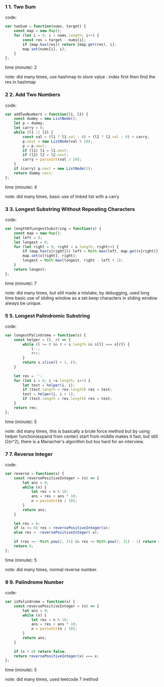 ### 1 1. Two Sum

code: 

```js
var twoSum = function(nums, target) {
    const map = new Map();
    for (let i = 0; i < nums.length; i++) {
        const res = target - nums[i];
        if (map.has(res)) return [map.get(res), i];
        map.set(nums[i], i);
    }
};
```

time (minute): 2

note: did many times, use hashmap to store value : index first
then find the res in hashmap

### 2 2. Add Two Numbers

code: 

```js
var addTwoNumbers = function(l1, l2) {
    const dummy = new ListNode();
    let p = dummy;
    let carry = 0;
    while (l1 || l2) {
        const val = (l1 ? l1.val : 0) + (l2 ? l2.val : 0) + carry;
        p.next = new ListNode(val % 10);
        p = p.next;
        if (l1) l1 = l1.next;
        if (l2) l2 = l2.next;
        carry = parseInt(val / 10);
    }
    if (carry) p.next = new ListNode(1);
    return dummy.next;
};
```

time (minute): 4

note: did many times, basic use of linked list with a carry

### 3 3. Longest Substring Without Repeating Characters

code: 

```js
var lengthOfLongestSubstring = function(s) {
    const map = new Map();
    let left = 0;
    let longest = 0;
    for (let right = 0; right < s.length; right++) {
        if (map.has(s[right])) left = Math.max(left, map.get(s[right]) + 1);
        map.set(s[right], right);
        longest = Math.max(longest, right - left + 1);
    }
    return longest;
};
```

time (minute): 7

note: did many times, but still made a mistake, by debugging, used long time
basic use of sliding window as a set.keep characters in sliding window always be
unique.

### 5 5. Longest Palindromic Substring

code: 

```js
var longestPalindrome = function(s) {
    const helper = (l, r) => {
        while (l >= 0 && r < s.length && s[l] === s[r]) {
            l--;
            r++;
        }
        return s.slice(l + 1, r);
    }
    
    let res = '';
    for (let i = 0; i <s.length; i++) {
        let test = helper(i, i);
        if (test.length > res.length) res = test;
        test = helper(i, i + 1);
        if (test.length > res.length) res = test;
    }
    return res;
};
```

time (minute): 5

note: did many times, this is basically a brute force method
but by using helper function(expand from center) start from 
middle makes it fast, but still O(n^2), there is a Manacher's
algorithm but too hard for an interview.

### 7 7. Reverse Integer

code: 

```js
var reverse = function(x) {
    const reversePositiveInteger = (n) => {
        let ans = 0;
        while (n) {
            let res = n % 10;
            ans = res + ans * 10;
            n = parseInt(n / 10);
        }
        return ans;
    }
    
    let res = 0;
    if (x >= 0) res = reversePositiveInteger(x);
    else res = -reversePositiveInteger(-x);
    
    if (res >= -Math.pow(2, 31) && res <= Math.pow(2, 31) - 1) return res;
    return 0;
};
```

time (minute): 5

note: did many times, normal reverse number.

### 9 9. Palindrome Number

code: 

```js
var isPalindrome = function(x) {
    const reversePositiveInteger = (n) => {
        let ans = 0;
        while (n) {
            let res = n % 10;
            ans = res + ans * 10;
            n = parseInt(n / 10);
        }
        return ans;
    }
    
    if (x < 0) return false;
    return reversePositiveInteger(x) === x;
};
```

time (minute): 5

note: did many times, used leetcode 7 method